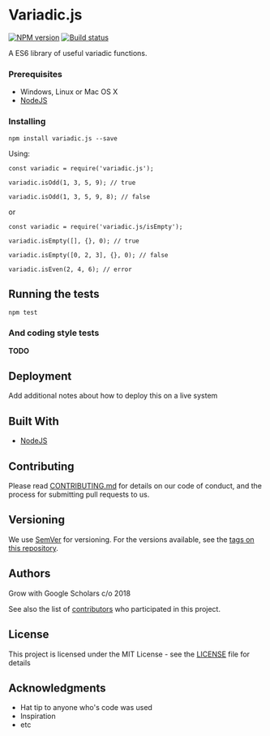# Variadic.js

[![NPM version][npm-image]][npm-url]
[![Build status][travis-image]][travis-url]

A ES6 library of useful variadic functions.

### Prerequisites

* Windows, Linux or Mac OS X
* [NodeJS](https://nodejs.org)

### Installing

```
npm install variadic.js --save
```

Using:

```
const variadic = require('variadic.js');

variadic.isOdd(1, 3, 5, 9); // true

variadic.isOdd(1, 3, 5, 9, 8); // false
```

or

```
const variadic = require('variadic.js/isEmpty');

variadic.isEmpty([], {}, 0); // true

variadic.isEmpty([0, 2, 3], {}, 0); // false

variadic.isEven(2, 4, 6); // error
```

## Running the tests

```
npm test
```

### And coding style tests

**TODO**

## Deployment

Add additional notes about how to deploy this on a live system

## Built With

* [NodeJS](https://nodejs.org)

## Contributing

Please read [CONTRIBUTING.md](CONTRIBUTING.md) for details on our code of conduct, and the process for submitting pull requests to us.

## Versioning

We use [SemVer](http://semver.org/) for versioning. For the versions available, see the [tags on this repository](https://github.com/jhowardjr/variadic.js/releases). 

## Authors

Grow with Google Scholars c/o 2018

See also the list of [contributors](https://github.com/jhowardjr/variadic.js/graphs/contributors) who participated in this project.

## License

This project is licensed under the MIT License - see the [LICENSE](LICENSE) file for details

## Acknowledgments

* Hat tip to anyone who's code was used
* Inspiration
* etc

[npm-image]: https://img.shields.io/npm/v/variadic.js.svg?style=for-the-badge
[npm-url]: https://npmjs.org/package/variadic.js
[travis-image]: https://img.shields.io/travis/jhowardjr/variadic.js/master.svg?style=for-the-badge
[travis-url]: https://travis-ci.org/jhowardjr/variadic.js